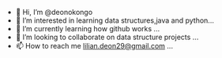 - 👋 Hi, I’m @deonokongo
- 👀 I’m interested in learning data structures,java and python...
- 🌱 I’m currently learning how github works ...
- 💞️ I’m looking to collaborate on data structure projects ...
- 📫 How to reach me lilian.deon29@gmail.com ...

<!---
deonokongo/deonokongo is a ✨ special ✨ repository because its `README.md` (this file) appears on your GitHub profile.
You can click the Preview link to take a look at your changes.
--->
